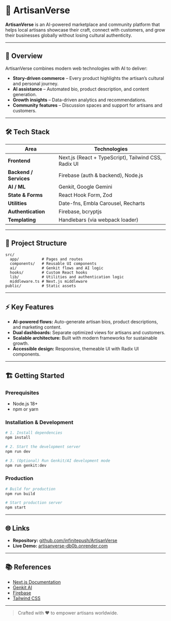 # 🎨 ArtisanVerse

**ArtisanVerse** is an AI-powered marketplace and community platform that helps local artisans showcase their craft, connect with customers, and grow their businesses globally without losing cultural authenticity.

---

## 🚀 Overview
ArtisanVerse combines modern web technologies with AI to deliver:
- **Story-driven commerce** – Every product highlights the artisan’s cultural and personal journey.
- **AI assistance** – Automated bio, product description, and content generation.
- **Growth insights** – Data-driven analytics and recommendations.
- **Community features** – Discussion spaces and support for artisans and customers.

---

## 🛠 Tech Stack
| Area | Technologies |
|------|--------------|
| **Frontend** | Next.js (React + TypeScript), Tailwind CSS, Radix UI |
| **Backend / Services** | Firebase (auth & backend), Node.js |
| **AI / ML** | Genkit, Google Gemini |
| **State & Forms** | React Hook Form, Zod |
| **Utilities** | Date-fns, Embla Carousel, Recharts |
| **Authentication** | Firebase, bcryptjs |
| **Templating** | Handlebars (via webpack loader) |

---

## 📂 Project Structure
```
src/
  app/          # Pages and routes
  components/   # Reusable UI components
  ai/           # Genkit flows and AI logic
  hooks/        # Custom React hooks
  lib/          # Utilities and authentication logic
  middleware.ts # Next.js middleware
public/         # Static assets
```

---

## ⚡ Key Features
- **AI-powered flows:** Auto-generate artisan bios, product descriptions, and marketing content.
- **Dual dashboards:** Separate optimized views for artisans and customers.
- **Scalable architecture:** Built with modern frameworks for sustainable growth.
- **Accessible design:** Responsive, themeable UI with Radix UI components.

---

## 🏗 Getting Started

### Prerequisites
- Node.js 18+
- npm or yarn

### Installation & Development
```bash
# 1. Install dependencies
npm install

# 2. Start the development server
npm run dev

# 3. (Optional) Run Genkit/AI development mode
npm run genkit:dev
```

### Production
```bash
# Build for production
npm run build

# Start production server
npm start
```

---

## 🌐 Links
- **Repository:** [github.com/infinitepush/ArtisanVerse](https://github.com/infinitepush/ArtisanVerse)  
- **Live Demo:** [artisanverse-db0b.onrender.com](https://artisanverse-db0b.onrender.com/)

---

## 📚 References
- [Next.js Documentation](https://nextjs.org/docs)
- [Genkit AI](https://genkit.dev/)
- [Firebase](https://firebase.google.com/)
- [Tailwind CSS](https://tailwindcss.com/)

---

> Crafted with ❤️ to empower artisans worldwide.
